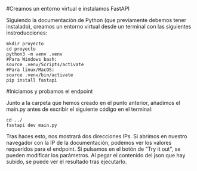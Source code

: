 #Creamos un entorno virtual e instalamos FastAPI

Siguiendo la documentación de Python (que previamente debemos tener instalado), creamos un entorno virtual desde un terminal con las siguientes instroducciones:

```
mkdir proyecto
cd proyecto
python3 -m venv .venv
#Para Windows bash:
source .venv/Scripts/activate
#Para linux/MacOS:
source .venv/bin/activate
pip install fastapi
```

#Iniciamos y probamos el endpoint

Junto a la carpeta que hemos creado en el punto anterior, añadimos el main.py antes de escribir el siguiente código en el terminal:

```
cd ../
fastapi dev main.py
```

Tras haces esto, nos mostrará dos direcciones IPs. Si abrimos en nuestro navegador con la IP de la documentación, podemos ver los valores requeridos para el endpoint. Si pulsamos en el botón de "Try it out", se pueden modificar los parámetros. Al pegar el contenido del json que hay subido, se puede ver el resultado tras ejecutarlo. 






